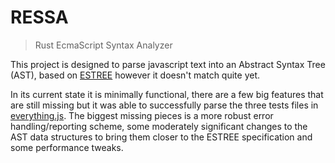 # RESSA
> Rust EcmaScript Syntax Analyzer

This project is designed to parse javascript text into an Abstract Syntax Tree (AST), based on [ESTREE](https://github.com/estree/estree) however it doesn't match quite yet.

In its current state it is minimally functional, there are a few big features that are still missing but it was able to successfully parse the three tests files in [everything.js](https://github.com/michaelficarra/everything.js). The biggest missing pieces is a more robust error handling/reporting scheme, some moderately significant changes to the AST data structures to bring them closer to the ESTREE specification and some performance tweaks.

